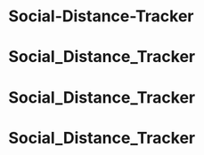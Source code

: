 # Social-Distance-Tracker
# Social_Distance_Tracker
# Social_Distance_Tracker
# Social_Distance_Tracker
